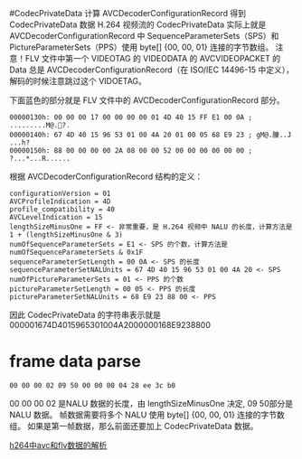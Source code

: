 #CodecPrivateData 
计算 AVCDecoderConfigurationRecord  得到 CodecPrivateData 数据
H.264 视频流的 CodecPrivateData 实际上就是 AVCDecoderConfigurationRecord 中 SequenceParameterSets（SPS）和 PictureParameterSets（PPS）使用 byte[] {00, 00, 01} 连接的字节数组。
注意！FLV 文件中第一个 VIDEOTAG 的 VIDEODATA 的 AVCVIDEOPACKET 的 Data 总是 AVCDecoderConfigurationRecord（在 ISO/IEC 14496-15 中定义），解码的时候注意跳过这个 VIDOETAG。

下面蓝色的部分就是 FLV 文件中的 AVCDecoderConfigurationRecord 部分。
```
00000130h: 00 00 00 17 00 00 00 00 01 4D 40 15 FF E1 00 0A ; .........M@.?. 
00000140h: 67 4D 40 15 96 53 01 00 4A 20 01 00 05 68 E9 23 ; gM@.朣..J ...h? 
00000150h: 88 00 00 00 00 2A 08 00 00 52 00 00 00 00 00 00 ; ?...*...R......
```
根据 AVCDecoderConfigurationRecord 结构的定义：
```
configurationVersion = 01
AVCProfileIndication = 4D
profile_compatibility = 40
AVCLevelIndication = 15
lengthSizeMinusOne = FF <- 非常重要，是 H.264 视频中 NALU 的长度，计算方法是 1 + (lengthSizeMinusOne & 3)
numOfSequenceParameterSets = E1 <- SPS 的个数，计算方法是 numOfSequenceParameterSets & 0x1F
sequenceParameterSetLength = 00 0A <- SPS 的长度
sequenceParameterSetNALUnits = 67 4D 40 15 96 53 01 00 4A 20 <- SPS
numOfPictureParameterSets = 01 <- PPS 的个数
pictureParameterSetLength = 00 05 <- PPS 的长度
pictureParameterSetNALUnits = 68 E9 23 88 00 <- PPS
 ```
因此 CodecPrivateData 的字符串表示就是 000001674D4015965301004A2000000168E9238800

# frame data parse
```
00 00 00 02 09 50 00 00 00 04 28 ee 3c b0
```
00 00 00 02 是NALU 数据的长度，由 lengthSizeMinusOne 决定, 
09 50部分是 NALU 数据。
帧数据需要将多个 NALU 使用 byte[] {00, 00, 01} 连接的字节数组。
如果是第一帧数据，那么前面还要加上 CodecPrivateData 数据。

[h264中avc和flv数据的解析](http://blog.csdn.net/peijiangping1989/article/details/6934312)